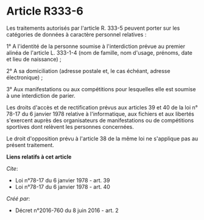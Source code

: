 # Article R333-6

Les traitements autorisés par l'article R. 333-5 peuvent porter sur les catégories de données à caractère personnel
relatives : 

1° A l'identité de la personne soumise à l'interdiction prévue au premier alinéa de l'article L. 333-1-4 (nom de famille, nom
d'usage, prénoms, date et lieu de naissance) ; 

2° A sa domiciliation (adresse postale et, le cas échéant, adresse électronique) ; 

3° Aux manifestations ou aux compétitions pour lesquelles elle est soumise à une interdiction de parier. 

Les droits d'accès et de rectification prévus aux articles 39 et 40 de la loi n° 78-17 du 6 janvier 1978 relative à
l'informatique, aux fichiers et aux libertés s'exercent auprès des organisateurs de manifestations ou de compétitions
sportives dont relèvent les personnes concernées. 

Le droit d'opposition prévu à l'article 38 de la même loi ne s'applique pas au présent traitement.

**Liens relatifs à cet article**

_Cite_:

  - Loi n°78-17 du 6 janvier 1978 - art. 39
  - Loi n°78-17 du 6 janvier 1978 - art. 40

_Créé par_:

  - Décret n°2016-760 du 8 juin 2016 - art. 2

